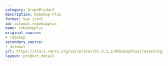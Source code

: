 ```yaml
---
category: GraphProduct
description: Robokop Plus
format: kgx-jsonl
id: automat.robokopplus
name: robokopplus
original_source:
- robokop
secondary_source:
- automat
url: https://stars.renci.org/var/plater/bl-3.1.2/RobokopPlus/latest/kgx_files
layout: product_detail
---
```

